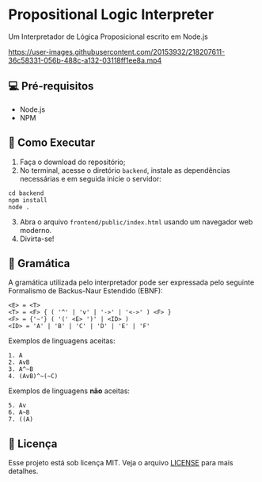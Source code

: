 
# Propositional Logic Interpreter

Um Interpretador de Lógica Proposicional escrito em Node.js
 
https://user-images.githubusercontent.com/20153932/218207611-36c58331-056b-488c-a132-03118ff1ee8a.mp4


## 💻 Pré-requisitos

 - Node.js
 - NPM


## 🚀 Como Executar

1. Faça o download do repositório;
2. No terminal, acesse o diretório `backend`, instale as dependências necessárias e em seguida inicie o servidor:
```
cd backend
npm install
node .
```
3. Abra o arquivo `frontend/public/index.html` usando um navegador web moderno.
4. Divirta-se!


## 📖 Gramática

A gramática utilizada pelo interpretador pode ser expressada pelo seguinte Formalismo de Backus-Naur Estendido (EBNF):

```
<E> = <T>
<T> = <F> { ( '^' | 'v' | '->' | '<->' ) <F> }
<F> = {'~'} ( '(' <E> ')' | <ID> )
<ID> = 'A' | 'B' | 'C' | 'D' | 'E' | 'F'
```

Exemplos de linguagens aceitas:

```
1. A
2. AvB
3. A^~B
4. (AvB)^~(~C)
```    

Exemplos de linguagens **não** aceitas:
```
5. Av
6. A~B
7. ((A)
```

## 📜 Licença

Esse projeto está sob licença MIT. Veja o arquivo [LICENSE](LICENSE) para mais detalhes.

